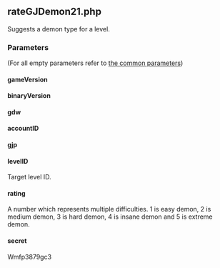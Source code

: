 ## rateGJDemon21.php
Suggests a demon type for a level.
### Parameters
(For all empty parameters refer to [the common parameters](https://github.com/SMJSGaming/GDDocs/blob/master/endpoints/common_parameters.md))
#### gameVersion
#### binaryVersion
#### gdw
#### accountID
#### gjp
#### levelID
Target level ID.
#### rating
A number which represents multiple difficulties. 1 is easy demon, 2 is medium demon, 3 is hard demon, 4 is insane demon and 5 is extreme demon.
#### secret
Wmfp3879gc3
